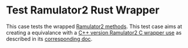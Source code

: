 # Test Ramulator2 Rust Wrapper

This case tests the wrapped [Ramulator2 methods](../../c-ramulator2-wrapper/).
This test case aims at creating a equivalance with a [C++ version Ramulator2 C wrapper use](../../c-ramulator2-wrapper/test.cpp)
as described in its [corresponding doc](../../c-ramulator2-wrapper/test.md).